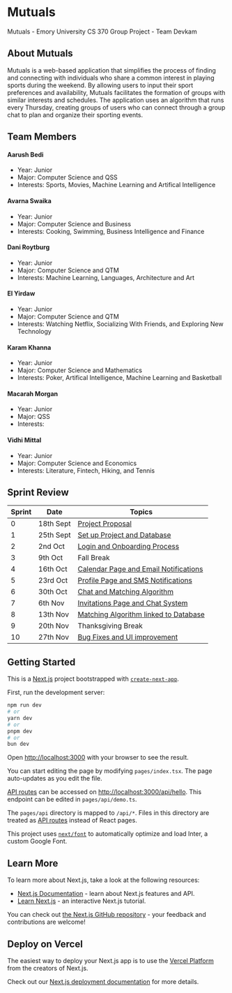 # Mutuals 
Mutuals - Emory University CS 370 Group Project - Team Devkam

## About Mutuals 
Mutuals is a web-based application that simplifies the process of finding and connecting with individuals who share a common interest in playing sports during the weekend. By allowing users to input their sport preferences and availability, Mutuals facilitates the formation of groups with similar interests and schedules. The application uses an algorithm that runs every Thursday, creating groups of users who can connect through a group chat to plan and organize their sporting events.

## Team Members
#### Aarush Bedi
- Year: Junior
- Major: Computer Science and QSS
- Interests: Sports, Movies, Machine Learning and Artifical Intelligence 

#### Avarna Swaika
- Year: Junior
- Major: Computer Science and Business 
- Interests: Cooking, Swimming, Business Intelligence and Finance 

#### Dani Roytburg
- Year: Junior
- Major: Computer Science and QTM
- Interests: Machine Learning, Languages, Architecture and Art

#### El Yirdaw
- Year: Junior
- Major: Computer Science and QTM
- Interests: Watching Netflix, Socializing With Friends, and Exploring New Technology

#### Karam Khanna
- Year: Junior
- Major: Computer Science and Mathematics 
- Interests: Poker, Artifical Intelligence, Machine Learning and Basketball 

#### Macarah Morgan
- Year: Junior
- Major: QSS
- Interests: 

#### Vidhi Mittal
- Year: Junior
- Major: Computer Science and Economics
- Interests: Literature, Fintech, Hiking, and Tennis

## Sprint Review

| Sprint | Date | Topics |
| -------|------|--------|
| 0 | 18th Sept | [Project Proposal](https://www.canva.com/design/DAF0EYjYqKc/NSQ6O1Wz6NqNV3yKJzamJA/edit) |
| 1 | 25th Sept | [Set up Project and Database](https://www.canva.com/design/DAF0ETZh2xE/4ChpatVqS1xqg1dHr2JLAQ/edit) |
| 2 | 2nd Oct | [Login and Onboarding Process](https://www.canva.com/design/DAF0Eaj5sMU/g_3RRIFAzGWGjTb57ZWMFw/edit) |
| 3 | 9th Oct | Fall Break |
| 4 | 16th Oct | [Calendar Page and Email Notifications](https://www.canva.com/design/DAF0EUq5jlM/33H9NA4bs8Nt_M_zyrnpNQ/edit) |
| 5 | 23rd Oct | [Profile Page and SMS Notifications](https://www.canva.com/design/DAF0EfT68P4/sWcNyTQGT37DC4vwbPP_VQ/edit) |
| 6 | 30th Oct | [Chat and Matching Algorithm](https://www.canva.com/design/DAF0ETByDd0/OZm4cD3JHL29_IBIbMxemA/edit) |
| 7 | 6th Nov | [Invitations Page and Chat System](https://www.canva.com/design/DAF0ET55YBk/a4SM-vEAoFR-qY8Hu5TP2Q/edit) |
| 8 | 13th Nov | [Matching Algorithm linked to Database](https://www.canva.com/design/DAF0EzgZBtk/MwNDz7t_a_J_O4dpRMOeUg/edit) |
| 9 | 20th Nov | Thanksgiving Break |
| 10 | 27th Nov |[Bug Fixes and UI improvement](https://www.canva.com/design/DAF1q7FgCiU/kIMOSzntZToMspxcVkDpNA/edit)|


## Getting Started
This is a [Next.js](https://nextjs.org/) project bootstrapped
with [`create-next-app`](https://github.com/vercel/next.js/tree/canary/packages/create-next-app).

First, run the development server:

```bash
npm run dev
# or
yarn dev
# or
pnpm dev
# or
bun dev
```

Open [http://localhost:3000](http://localhost:3000) with your browser to see the result.

You can start editing the page by modifying `pages/index.tsx`. The page auto-updates as you edit the file.

[API routes](https://nextjs.org/docs/api-routes/introduction) can be accessed
on [http://localhost:3000/api/hello](http://localhost:3000/api/hello). This endpoint can be edited
in `pages/api/demo.ts`.

The `pages/api` directory is mapped to `/api/*`. Files in this directory are treated
as [API routes](https://nextjs.org/docs/api-routes/introduction) instead of React pages.

This project uses [`next/font`](https://nextjs.org/docs/basic-features/font-optimization) to automatically optimize and
load Inter, a custom Google Font.

## Learn More

To learn more about Next.js, take a look at the following resources:

- [Next.js Documentation](https://nextjs.org/docs) - learn about Next.js features and API.
- [Learn Next.js](https://nextjs.org/learn) - an interactive Next.js tutorial.

You can check out [the Next.js GitHub repository](https://github.com/vercel/next.js/) - your feedback and contributions
are welcome!

## Deploy on Vercel

The easiest way to deploy your Next.js app is to use
the [Vercel Platform](https://vercel.com/new?utm_medium=default-template&filter=next.js&utm_source=create-next-app&utm_campaign=create-next-app-readme)
from the creators of Next.js.

Check out our [Next.js deployment documentation](https://nextjs.org/docs/deployment) for more details.
